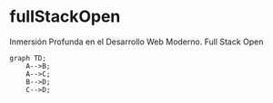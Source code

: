 # fullStackOpen

Inmersión Profunda en el Desarrollo Web Moderno.
Full Stack Open

```mermaid
graph TD;
    A-->B;
    A-->C;
    B-->D;
    C-->D;
```

